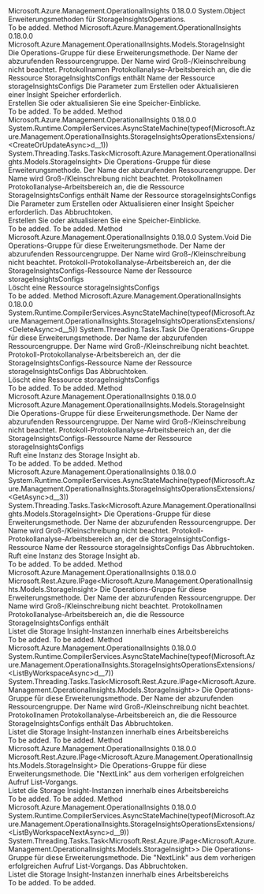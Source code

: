 <Type Name="StorageInsightsOperationsExtensions" FullName="Microsoft.Azure.Management.OperationalInsights.StorageInsightsOperationsExtensions">
  <TypeSignature Language="C#" Value="public static class StorageInsightsOperationsExtensions" />
  <TypeSignature Language="ILAsm" Value=".class public auto ansi abstract sealed beforefieldinit StorageInsightsOperationsExtensions extends System.Object" />
  <TypeSignature Language="DocId" Value="T:Microsoft.Azure.Management.OperationalInsights.StorageInsightsOperationsExtensions" />
  <TypeSignature Language="VB.NET" Value="Public Module StorageInsightsOperationsExtensions" />
  <TypeSignature Language="F#" Value="type StorageInsightsOperationsExtensions = class" />
  <AssemblyInfo>
    <AssemblyName>Microsoft.Azure.Management.OperationalInsights</AssemblyName>
    <AssemblyVersion>0.18.0.0</AssemblyVersion>
  </AssemblyInfo>
  <Base>
    <BaseTypeName>System.Object</BaseTypeName>
  </Base>
  <Interfaces />
  <Docs>
    <summary>
            Erweiterungsmethoden für StorageInsightsOperations.
            </summary>
    <remarks>To be added.</remarks>
  </Docs>
  <Members>
    <Member MemberName="CreateOrUpdate">
      <MemberSignature Language="C#" Value="public static Microsoft.Azure.Management.OperationalInsights.Models.StorageInsight CreateOrUpdate (this Microsoft.Azure.Management.OperationalInsights.IStorageInsightsOperations operations, string resourceGroupName, string workspaceName, string storageInsightName, Microsoft.Azure.Management.OperationalInsights.Models.StorageInsight parameters);" />
      <MemberSignature Language="ILAsm" Value=".method public static hidebysig class Microsoft.Azure.Management.OperationalInsights.Models.StorageInsight CreateOrUpdate(class Microsoft.Azure.Management.OperationalInsights.IStorageInsightsOperations operations, string resourceGroupName, string workspaceName, string storageInsightName, class Microsoft.Azure.Management.OperationalInsights.Models.StorageInsight parameters) cil managed" />
      <MemberSignature Language="DocId" Value="M:Microsoft.Azure.Management.OperationalInsights.StorageInsightsOperationsExtensions.CreateOrUpdate(Microsoft.Azure.Management.OperationalInsights.IStorageInsightsOperations,System.String,System.String,System.String,Microsoft.Azure.Management.OperationalInsights.Models.StorageInsight)" />
      <MemberSignature Language="VB.NET" Value="&lt;Extension()&gt;&#xA;Public Function CreateOrUpdate (operations As IStorageInsightsOperations, resourceGroupName As String, workspaceName As String, storageInsightName As String, parameters As StorageInsight) As StorageInsight" />
      <MemberSignature Language="F#" Value="static member CreateOrUpdate : Microsoft.Azure.Management.OperationalInsights.IStorageInsightsOperations * string * string * string * Microsoft.Azure.Management.OperationalInsights.Models.StorageInsight -&gt; Microsoft.Azure.Management.OperationalInsights.Models.StorageInsight" Usage="Microsoft.Azure.Management.OperationalInsights.StorageInsightsOperationsExtensions.CreateOrUpdate (operations, resourceGroupName, workspaceName, storageInsightName, parameters)" />
      <MemberType>Method</MemberType>
      <AssemblyInfo>
        <AssemblyName>Microsoft.Azure.Management.OperationalInsights</AssemblyName>
        <AssemblyVersion>0.18.0.0</AssemblyVersion>
      </AssemblyInfo>
      <ReturnValue>
        <ReturnType>Microsoft.Azure.Management.OperationalInsights.Models.StorageInsight</ReturnType>
      </ReturnValue>
      <Parameters>
        <Parameter Name="operations" Type="Microsoft.Azure.Management.OperationalInsights.IStorageInsightsOperations" RefType="this" />
        <Parameter Name="resourceGroupName" Type="System.String" />
        <Parameter Name="workspaceName" Type="System.String" />
        <Parameter Name="storageInsightName" Type="System.String" />
        <Parameter Name="parameters" Type="Microsoft.Azure.Management.OperationalInsights.Models.StorageInsight" />
      </Parameters>
      <Docs>
        <param name="operations">
            Die Operations-Gruppe für diese Erweiterungsmethode.
            </param>
        <param name="resourceGroupName">
            Der Name der abzurufenden Ressourcengruppe. Der Name wird Groß-/Kleinschreibung nicht beachtet.
            </param>
        <param name="workspaceName">
            Protokollnamen Protokollanalyse-Arbeitsbereich an, die die Ressource StorageInsightsConfigs enthält
            </param>
        <param name="storageInsightName">
            Name der Ressource storageInsightsConfigs
            </param>
        <param name="parameters">
            Die Parameter zum Erstellen oder Aktualisieren einer Insight Speicher erforderlich.
            </param>
        <summary>
            Erstellen Sie oder aktualisieren Sie eine Speicher-Einblicke.
            </summary>
        <returns>To be added.</returns>
        <remarks>To be added.</remarks>
      </Docs>
    </Member>
    <Member MemberName="CreateOrUpdateAsync">
      <MemberSignature Language="C#" Value="public static System.Threading.Tasks.Task&lt;Microsoft.Azure.Management.OperationalInsights.Models.StorageInsight&gt; CreateOrUpdateAsync (this Microsoft.Azure.Management.OperationalInsights.IStorageInsightsOperations operations, string resourceGroupName, string workspaceName, string storageInsightName, Microsoft.Azure.Management.OperationalInsights.Models.StorageInsight parameters, System.Threading.CancellationToken cancellationToken = null);" />
      <MemberSignature Language="ILAsm" Value=".method public static hidebysig class System.Threading.Tasks.Task`1&lt;class Microsoft.Azure.Management.OperationalInsights.Models.StorageInsight&gt; CreateOrUpdateAsync(class Microsoft.Azure.Management.OperationalInsights.IStorageInsightsOperations operations, string resourceGroupName, string workspaceName, string storageInsightName, class Microsoft.Azure.Management.OperationalInsights.Models.StorageInsight parameters, valuetype System.Threading.CancellationToken cancellationToken) cil managed" />
      <MemberSignature Language="DocId" Value="M:Microsoft.Azure.Management.OperationalInsights.StorageInsightsOperationsExtensions.CreateOrUpdateAsync(Microsoft.Azure.Management.OperationalInsights.IStorageInsightsOperations,System.String,System.String,System.String,Microsoft.Azure.Management.OperationalInsights.Models.StorageInsight,System.Threading.CancellationToken)" />
      <MemberSignature Language="F#" Value="static member CreateOrUpdateAsync : Microsoft.Azure.Management.OperationalInsights.IStorageInsightsOperations * string * string * string * Microsoft.Azure.Management.OperationalInsights.Models.StorageInsight * System.Threading.CancellationToken -&gt; System.Threading.Tasks.Task&lt;Microsoft.Azure.Management.OperationalInsights.Models.StorageInsight&gt;" Usage="Microsoft.Azure.Management.OperationalInsights.StorageInsightsOperationsExtensions.CreateOrUpdateAsync (operations, resourceGroupName, workspaceName, storageInsightName, parameters, cancellationToken)" />
      <MemberType>Method</MemberType>
      <AssemblyInfo>
        <AssemblyName>Microsoft.Azure.Management.OperationalInsights</AssemblyName>
        <AssemblyVersion>0.18.0.0</AssemblyVersion>
      </AssemblyInfo>
      <Attributes>
        <Attribute>
          <AttributeName>System.Runtime.CompilerServices.AsyncStateMachine(typeof(Microsoft.Azure.Management.OperationalInsights.StorageInsightsOperationsExtensions/&lt;CreateOrUpdateAsync&gt;d__1))</AttributeName>
        </Attribute>
      </Attributes>
      <ReturnValue>
        <ReturnType>System.Threading.Tasks.Task&lt;Microsoft.Azure.Management.OperationalInsights.Models.StorageInsight&gt;</ReturnType>
      </ReturnValue>
      <Parameters>
        <Parameter Name="operations" Type="Microsoft.Azure.Management.OperationalInsights.IStorageInsightsOperations" RefType="this" />
        <Parameter Name="resourceGroupName" Type="System.String" />
        <Parameter Name="workspaceName" Type="System.String" />
        <Parameter Name="storageInsightName" Type="System.String" />
        <Parameter Name="parameters" Type="Microsoft.Azure.Management.OperationalInsights.Models.StorageInsight" />
        <Parameter Name="cancellationToken" Type="System.Threading.CancellationToken" />
      </Parameters>
      <Docs>
        <param name="operations">
            Die Operations-Gruppe für diese Erweiterungsmethode.
            </param>
        <param name="resourceGroupName">
            Der Name der abzurufenden Ressourcengruppe. Der Name wird Groß-/Kleinschreibung nicht beachtet.
            </param>
        <param name="workspaceName">
            Protokollnamen Protokollanalyse-Arbeitsbereich an, die die Ressource StorageInsightsConfigs enthält
            </param>
        <param name="storageInsightName">
            Name der Ressource storageInsightsConfigs
            </param>
        <param name="parameters">
            Die Parameter zum Erstellen oder Aktualisieren einer Insight Speicher erforderlich.
            </param>
        <param name="cancellationToken">
            Das Abbruchtoken.
            </param>
        <summary>
            Erstellen Sie oder aktualisieren Sie eine Speicher-Einblicke.
            </summary>
        <returns>To be added.</returns>
        <remarks>To be added.</remarks>
      </Docs>
    </Member>
    <Member MemberName="Delete">
      <MemberSignature Language="C#" Value="public static void Delete (this Microsoft.Azure.Management.OperationalInsights.IStorageInsightsOperations operations, string resourceGroupName, string workspaceName, string storageInsightName);" />
      <MemberSignature Language="ILAsm" Value=".method public static hidebysig void Delete(class Microsoft.Azure.Management.OperationalInsights.IStorageInsightsOperations operations, string resourceGroupName, string workspaceName, string storageInsightName) cil managed" />
      <MemberSignature Language="DocId" Value="M:Microsoft.Azure.Management.OperationalInsights.StorageInsightsOperationsExtensions.Delete(Microsoft.Azure.Management.OperationalInsights.IStorageInsightsOperations,System.String,System.String,System.String)" />
      <MemberSignature Language="VB.NET" Value="&lt;Extension()&gt;&#xA;Public Sub Delete (operations As IStorageInsightsOperations, resourceGroupName As String, workspaceName As String, storageInsightName As String)" />
      <MemberSignature Language="F#" Value="static member Delete : Microsoft.Azure.Management.OperationalInsights.IStorageInsightsOperations * string * string * string -&gt; unit" Usage="Microsoft.Azure.Management.OperationalInsights.StorageInsightsOperationsExtensions.Delete (operations, resourceGroupName, workspaceName, storageInsightName)" />
      <MemberType>Method</MemberType>
      <AssemblyInfo>
        <AssemblyName>Microsoft.Azure.Management.OperationalInsights</AssemblyName>
        <AssemblyVersion>0.18.0.0</AssemblyVersion>
      </AssemblyInfo>
      <ReturnValue>
        <ReturnType>System.Void</ReturnType>
      </ReturnValue>
      <Parameters>
        <Parameter Name="operations" Type="Microsoft.Azure.Management.OperationalInsights.IStorageInsightsOperations" RefType="this" />
        <Parameter Name="resourceGroupName" Type="System.String" />
        <Parameter Name="workspaceName" Type="System.String" />
        <Parameter Name="storageInsightName" Type="System.String" />
      </Parameters>
      <Docs>
        <param name="operations">
            Die Operations-Gruppe für diese Erweiterungsmethode.
            </param>
        <param name="resourceGroupName">
            Der Name der abzurufenden Ressourcengruppe. Der Name wird Groß-/Kleinschreibung nicht beachtet.
            </param>
        <param name="workspaceName">
            Protokoll-Protokollanalyse-Arbeitsbereich an, der die StorageInsightsConfigs-Ressource
            </param>
        <param name="storageInsightName">
            Name der Ressource storageInsightsConfigs
            </param>
        <summary>
            Löscht eine Ressource storageInsightsConfigs
            </summary>
        <remarks>To be added.</remarks>
      </Docs>
    </Member>
    <Member MemberName="DeleteAsync">
      <MemberSignature Language="C#" Value="public static System.Threading.Tasks.Task DeleteAsync (this Microsoft.Azure.Management.OperationalInsights.IStorageInsightsOperations operations, string resourceGroupName, string workspaceName, string storageInsightName, System.Threading.CancellationToken cancellationToken = null);" />
      <MemberSignature Language="ILAsm" Value=".method public static hidebysig class System.Threading.Tasks.Task DeleteAsync(class Microsoft.Azure.Management.OperationalInsights.IStorageInsightsOperations operations, string resourceGroupName, string workspaceName, string storageInsightName, valuetype System.Threading.CancellationToken cancellationToken) cil managed" />
      <MemberSignature Language="DocId" Value="M:Microsoft.Azure.Management.OperationalInsights.StorageInsightsOperationsExtensions.DeleteAsync(Microsoft.Azure.Management.OperationalInsights.IStorageInsightsOperations,System.String,System.String,System.String,System.Threading.CancellationToken)" />
      <MemberSignature Language="F#" Value="static member DeleteAsync : Microsoft.Azure.Management.OperationalInsights.IStorageInsightsOperations * string * string * string * System.Threading.CancellationToken -&gt; System.Threading.Tasks.Task" Usage="Microsoft.Azure.Management.OperationalInsights.StorageInsightsOperationsExtensions.DeleteAsync (operations, resourceGroupName, workspaceName, storageInsightName, cancellationToken)" />
      <MemberType>Method</MemberType>
      <AssemblyInfo>
        <AssemblyName>Microsoft.Azure.Management.OperationalInsights</AssemblyName>
        <AssemblyVersion>0.18.0.0</AssemblyVersion>
      </AssemblyInfo>
      <Attributes>
        <Attribute>
          <AttributeName>System.Runtime.CompilerServices.AsyncStateMachine(typeof(Microsoft.Azure.Management.OperationalInsights.StorageInsightsOperationsExtensions/&lt;DeleteAsync&gt;d__5))</AttributeName>
        </Attribute>
      </Attributes>
      <ReturnValue>
        <ReturnType>System.Threading.Tasks.Task</ReturnType>
      </ReturnValue>
      <Parameters>
        <Parameter Name="operations" Type="Microsoft.Azure.Management.OperationalInsights.IStorageInsightsOperations" RefType="this" />
        <Parameter Name="resourceGroupName" Type="System.String" />
        <Parameter Name="workspaceName" Type="System.String" />
        <Parameter Name="storageInsightName" Type="System.String" />
        <Parameter Name="cancellationToken" Type="System.Threading.CancellationToken" />
      </Parameters>
      <Docs>
        <param name="operations">
            Die Operations-Gruppe für diese Erweiterungsmethode.
            </param>
        <param name="resourceGroupName">
            Der Name der abzurufenden Ressourcengruppe. Der Name wird Groß-/Kleinschreibung nicht beachtet.
            </param>
        <param name="workspaceName">
            Protokoll-Protokollanalyse-Arbeitsbereich an, der die StorageInsightsConfigs-Ressource
            </param>
        <param name="storageInsightName">
            Name der Ressource storageInsightsConfigs
            </param>
        <param name="cancellationToken">
            Das Abbruchtoken.
            </param>
        <summary>
            Löscht eine Ressource storageInsightsConfigs
            </summary>
        <returns>To be added.</returns>
        <remarks>To be added.</remarks>
      </Docs>
    </Member>
    <Member MemberName="Get">
      <MemberSignature Language="C#" Value="public static Microsoft.Azure.Management.OperationalInsights.Models.StorageInsight Get (this Microsoft.Azure.Management.OperationalInsights.IStorageInsightsOperations operations, string resourceGroupName, string workspaceName, string storageInsightName);" />
      <MemberSignature Language="ILAsm" Value=".method public static hidebysig class Microsoft.Azure.Management.OperationalInsights.Models.StorageInsight Get(class Microsoft.Azure.Management.OperationalInsights.IStorageInsightsOperations operations, string resourceGroupName, string workspaceName, string storageInsightName) cil managed" />
      <MemberSignature Language="DocId" Value="M:Microsoft.Azure.Management.OperationalInsights.StorageInsightsOperationsExtensions.Get(Microsoft.Azure.Management.OperationalInsights.IStorageInsightsOperations,System.String,System.String,System.String)" />
      <MemberSignature Language="VB.NET" Value="&lt;Extension()&gt;&#xA;Public Function Get (operations As IStorageInsightsOperations, resourceGroupName As String, workspaceName As String, storageInsightName As String) As StorageInsight" />
      <MemberSignature Language="F#" Value="static member Get : Microsoft.Azure.Management.OperationalInsights.IStorageInsightsOperations * string * string * string -&gt; Microsoft.Azure.Management.OperationalInsights.Models.StorageInsight" Usage="Microsoft.Azure.Management.OperationalInsights.StorageInsightsOperationsExtensions.Get (operations, resourceGroupName, workspaceName, storageInsightName)" />
      <MemberType>Method</MemberType>
      <AssemblyInfo>
        <AssemblyName>Microsoft.Azure.Management.OperationalInsights</AssemblyName>
        <AssemblyVersion>0.18.0.0</AssemblyVersion>
      </AssemblyInfo>
      <ReturnValue>
        <ReturnType>Microsoft.Azure.Management.OperationalInsights.Models.StorageInsight</ReturnType>
      </ReturnValue>
      <Parameters>
        <Parameter Name="operations" Type="Microsoft.Azure.Management.OperationalInsights.IStorageInsightsOperations" RefType="this" />
        <Parameter Name="resourceGroupName" Type="System.String" />
        <Parameter Name="workspaceName" Type="System.String" />
        <Parameter Name="storageInsightName" Type="System.String" />
      </Parameters>
      <Docs>
        <param name="operations">
            Die Operations-Gruppe für diese Erweiterungsmethode.
            </param>
        <param name="resourceGroupName">
            Der Name der abzurufenden Ressourcengruppe. Der Name wird Groß-/Kleinschreibung nicht beachtet.
            </param>
        <param name="workspaceName">
            Protokoll-Protokollanalyse-Arbeitsbereich an, der die StorageInsightsConfigs-Ressource
            </param>
        <param name="storageInsightName">
            Name der Ressource storageInsightsConfigs
            </param>
        <summary>
            Ruft eine Instanz des Storage Insight ab.
            </summary>
        <returns>To be added.</returns>
        <remarks>To be added.</remarks>
      </Docs>
    </Member>
    <Member MemberName="GetAsync">
      <MemberSignature Language="C#" Value="public static System.Threading.Tasks.Task&lt;Microsoft.Azure.Management.OperationalInsights.Models.StorageInsight&gt; GetAsync (this Microsoft.Azure.Management.OperationalInsights.IStorageInsightsOperations operations, string resourceGroupName, string workspaceName, string storageInsightName, System.Threading.CancellationToken cancellationToken = null);" />
      <MemberSignature Language="ILAsm" Value=".method public static hidebysig class System.Threading.Tasks.Task`1&lt;class Microsoft.Azure.Management.OperationalInsights.Models.StorageInsight&gt; GetAsync(class Microsoft.Azure.Management.OperationalInsights.IStorageInsightsOperations operations, string resourceGroupName, string workspaceName, string storageInsightName, valuetype System.Threading.CancellationToken cancellationToken) cil managed" />
      <MemberSignature Language="DocId" Value="M:Microsoft.Azure.Management.OperationalInsights.StorageInsightsOperationsExtensions.GetAsync(Microsoft.Azure.Management.OperationalInsights.IStorageInsightsOperations,System.String,System.String,System.String,System.Threading.CancellationToken)" />
      <MemberSignature Language="F#" Value="static member GetAsync : Microsoft.Azure.Management.OperationalInsights.IStorageInsightsOperations * string * string * string * System.Threading.CancellationToken -&gt; System.Threading.Tasks.Task&lt;Microsoft.Azure.Management.OperationalInsights.Models.StorageInsight&gt;" Usage="Microsoft.Azure.Management.OperationalInsights.StorageInsightsOperationsExtensions.GetAsync (operations, resourceGroupName, workspaceName, storageInsightName, cancellationToken)" />
      <MemberType>Method</MemberType>
      <AssemblyInfo>
        <AssemblyName>Microsoft.Azure.Management.OperationalInsights</AssemblyName>
        <AssemblyVersion>0.18.0.0</AssemblyVersion>
      </AssemblyInfo>
      <Attributes>
        <Attribute>
          <AttributeName>System.Runtime.CompilerServices.AsyncStateMachine(typeof(Microsoft.Azure.Management.OperationalInsights.StorageInsightsOperationsExtensions/&lt;GetAsync&gt;d__3))</AttributeName>
        </Attribute>
      </Attributes>
      <ReturnValue>
        <ReturnType>System.Threading.Tasks.Task&lt;Microsoft.Azure.Management.OperationalInsights.Models.StorageInsight&gt;</ReturnType>
      </ReturnValue>
      <Parameters>
        <Parameter Name="operations" Type="Microsoft.Azure.Management.OperationalInsights.IStorageInsightsOperations" RefType="this" />
        <Parameter Name="resourceGroupName" Type="System.String" />
        <Parameter Name="workspaceName" Type="System.String" />
        <Parameter Name="storageInsightName" Type="System.String" />
        <Parameter Name="cancellationToken" Type="System.Threading.CancellationToken" />
      </Parameters>
      <Docs>
        <param name="operations">
            Die Operations-Gruppe für diese Erweiterungsmethode.
            </param>
        <param name="resourceGroupName">
            Der Name der abzurufenden Ressourcengruppe. Der Name wird Groß-/Kleinschreibung nicht beachtet.
            </param>
        <param name="workspaceName">
            Protokoll-Protokollanalyse-Arbeitsbereich an, der die StorageInsightsConfigs-Ressource
            </param>
        <param name="storageInsightName">
            Name der Ressource storageInsightsConfigs
            </param>
        <param name="cancellationToken">
            Das Abbruchtoken.
            </param>
        <summary>
            Ruft eine Instanz des Storage Insight ab.
            </summary>
        <returns>To be added.</returns>
        <remarks>To be added.</remarks>
      </Docs>
    </Member>
    <Member MemberName="ListByWorkspace">
      <MemberSignature Language="C#" Value="public static Microsoft.Rest.Azure.IPage&lt;Microsoft.Azure.Management.OperationalInsights.Models.StorageInsight&gt; ListByWorkspace (this Microsoft.Azure.Management.OperationalInsights.IStorageInsightsOperations operations, string resourceGroupName, string workspaceName);" />
      <MemberSignature Language="ILAsm" Value=".method public static hidebysig class Microsoft.Rest.Azure.IPage`1&lt;class Microsoft.Azure.Management.OperationalInsights.Models.StorageInsight&gt; ListByWorkspace(class Microsoft.Azure.Management.OperationalInsights.IStorageInsightsOperations operations, string resourceGroupName, string workspaceName) cil managed" />
      <MemberSignature Language="DocId" Value="M:Microsoft.Azure.Management.OperationalInsights.StorageInsightsOperationsExtensions.ListByWorkspace(Microsoft.Azure.Management.OperationalInsights.IStorageInsightsOperations,System.String,System.String)" />
      <MemberSignature Language="VB.NET" Value="&lt;Extension()&gt;&#xA;Public Function ListByWorkspace (operations As IStorageInsightsOperations, resourceGroupName As String, workspaceName As String) As IPage(Of StorageInsight)" />
      <MemberSignature Language="F#" Value="static member ListByWorkspace : Microsoft.Azure.Management.OperationalInsights.IStorageInsightsOperations * string * string -&gt; Microsoft.Rest.Azure.IPage&lt;Microsoft.Azure.Management.OperationalInsights.Models.StorageInsight&gt;" Usage="Microsoft.Azure.Management.OperationalInsights.StorageInsightsOperationsExtensions.ListByWorkspace (operations, resourceGroupName, workspaceName)" />
      <MemberType>Method</MemberType>
      <AssemblyInfo>
        <AssemblyName>Microsoft.Azure.Management.OperationalInsights</AssemblyName>
        <AssemblyVersion>0.18.0.0</AssemblyVersion>
      </AssemblyInfo>
      <ReturnValue>
        <ReturnType>Microsoft.Rest.Azure.IPage&lt;Microsoft.Azure.Management.OperationalInsights.Models.StorageInsight&gt;</ReturnType>
      </ReturnValue>
      <Parameters>
        <Parameter Name="operations" Type="Microsoft.Azure.Management.OperationalInsights.IStorageInsightsOperations" RefType="this" />
        <Parameter Name="resourceGroupName" Type="System.String" />
        <Parameter Name="workspaceName" Type="System.String" />
      </Parameters>
      <Docs>
        <param name="operations">
            Die Operations-Gruppe für diese Erweiterungsmethode.
            </param>
        <param name="resourceGroupName">
            Der Name der abzurufenden Ressourcengruppe. Der Name wird Groß-/Kleinschreibung nicht beachtet.
            </param>
        <param name="workspaceName">
            Protokollnamen Protokollanalyse-Arbeitsbereich an, die die Ressource StorageInsightsConfigs enthält
            </param>
        <summary>
            Listet die Storage Insight-Instanzen innerhalb eines Arbeitsbereichs
            </summary>
        <returns>To be added.</returns>
        <remarks>To be added.</remarks>
      </Docs>
    </Member>
    <Member MemberName="ListByWorkspaceAsync">
      <MemberSignature Language="C#" Value="public static System.Threading.Tasks.Task&lt;Microsoft.Rest.Azure.IPage&lt;Microsoft.Azure.Management.OperationalInsights.Models.StorageInsight&gt;&gt; ListByWorkspaceAsync (this Microsoft.Azure.Management.OperationalInsights.IStorageInsightsOperations operations, string resourceGroupName, string workspaceName, System.Threading.CancellationToken cancellationToken = null);" />
      <MemberSignature Language="ILAsm" Value=".method public static hidebysig class System.Threading.Tasks.Task`1&lt;class Microsoft.Rest.Azure.IPage`1&lt;class Microsoft.Azure.Management.OperationalInsights.Models.StorageInsight&gt;&gt; ListByWorkspaceAsync(class Microsoft.Azure.Management.OperationalInsights.IStorageInsightsOperations operations, string resourceGroupName, string workspaceName, valuetype System.Threading.CancellationToken cancellationToken) cil managed" />
      <MemberSignature Language="DocId" Value="M:Microsoft.Azure.Management.OperationalInsights.StorageInsightsOperationsExtensions.ListByWorkspaceAsync(Microsoft.Azure.Management.OperationalInsights.IStorageInsightsOperations,System.String,System.String,System.Threading.CancellationToken)" />
      <MemberSignature Language="F#" Value="static member ListByWorkspaceAsync : Microsoft.Azure.Management.OperationalInsights.IStorageInsightsOperations * string * string * System.Threading.CancellationToken -&gt; System.Threading.Tasks.Task&lt;Microsoft.Rest.Azure.IPage&lt;Microsoft.Azure.Management.OperationalInsights.Models.StorageInsight&gt;&gt;" Usage="Microsoft.Azure.Management.OperationalInsights.StorageInsightsOperationsExtensions.ListByWorkspaceAsync (operations, resourceGroupName, workspaceName, cancellationToken)" />
      <MemberType>Method</MemberType>
      <AssemblyInfo>
        <AssemblyName>Microsoft.Azure.Management.OperationalInsights</AssemblyName>
        <AssemblyVersion>0.18.0.0</AssemblyVersion>
      </AssemblyInfo>
      <Attributes>
        <Attribute>
          <AttributeName>System.Runtime.CompilerServices.AsyncStateMachine(typeof(Microsoft.Azure.Management.OperationalInsights.StorageInsightsOperationsExtensions/&lt;ListByWorkspaceAsync&gt;d__7))</AttributeName>
        </Attribute>
      </Attributes>
      <ReturnValue>
        <ReturnType>System.Threading.Tasks.Task&lt;Microsoft.Rest.Azure.IPage&lt;Microsoft.Azure.Management.OperationalInsights.Models.StorageInsight&gt;&gt;</ReturnType>
      </ReturnValue>
      <Parameters>
        <Parameter Name="operations" Type="Microsoft.Azure.Management.OperationalInsights.IStorageInsightsOperations" RefType="this" />
        <Parameter Name="resourceGroupName" Type="System.String" />
        <Parameter Name="workspaceName" Type="System.String" />
        <Parameter Name="cancellationToken" Type="System.Threading.CancellationToken" />
      </Parameters>
      <Docs>
        <param name="operations">
            Die Operations-Gruppe für diese Erweiterungsmethode.
            </param>
        <param name="resourceGroupName">
            Der Name der abzurufenden Ressourcengruppe. Der Name wird Groß-/Kleinschreibung nicht beachtet.
            </param>
        <param name="workspaceName">
            Protokollnamen Protokollanalyse-Arbeitsbereich an, die die Ressource StorageInsightsConfigs enthält
            </param>
        <param name="cancellationToken">
            Das Abbruchtoken.
            </param>
        <summary>
            Listet die Storage Insight-Instanzen innerhalb eines Arbeitsbereichs
            </summary>
        <returns>To be added.</returns>
        <remarks>To be added.</remarks>
      </Docs>
    </Member>
    <Member MemberName="ListByWorkspaceNext">
      <MemberSignature Language="C#" Value="public static Microsoft.Rest.Azure.IPage&lt;Microsoft.Azure.Management.OperationalInsights.Models.StorageInsight&gt; ListByWorkspaceNext (this Microsoft.Azure.Management.OperationalInsights.IStorageInsightsOperations operations, string nextPageLink);" />
      <MemberSignature Language="ILAsm" Value=".method public static hidebysig class Microsoft.Rest.Azure.IPage`1&lt;class Microsoft.Azure.Management.OperationalInsights.Models.StorageInsight&gt; ListByWorkspaceNext(class Microsoft.Azure.Management.OperationalInsights.IStorageInsightsOperations operations, string nextPageLink) cil managed" />
      <MemberSignature Language="DocId" Value="M:Microsoft.Azure.Management.OperationalInsights.StorageInsightsOperationsExtensions.ListByWorkspaceNext(Microsoft.Azure.Management.OperationalInsights.IStorageInsightsOperations,System.String)" />
      <MemberSignature Language="VB.NET" Value="&lt;Extension()&gt;&#xA;Public Function ListByWorkspaceNext (operations As IStorageInsightsOperations, nextPageLink As String) As IPage(Of StorageInsight)" />
      <MemberSignature Language="F#" Value="static member ListByWorkspaceNext : Microsoft.Azure.Management.OperationalInsights.IStorageInsightsOperations * string -&gt; Microsoft.Rest.Azure.IPage&lt;Microsoft.Azure.Management.OperationalInsights.Models.StorageInsight&gt;" Usage="Microsoft.Azure.Management.OperationalInsights.StorageInsightsOperationsExtensions.ListByWorkspaceNext (operations, nextPageLink)" />
      <MemberType>Method</MemberType>
      <AssemblyInfo>
        <AssemblyName>Microsoft.Azure.Management.OperationalInsights</AssemblyName>
        <AssemblyVersion>0.18.0.0</AssemblyVersion>
      </AssemblyInfo>
      <ReturnValue>
        <ReturnType>Microsoft.Rest.Azure.IPage&lt;Microsoft.Azure.Management.OperationalInsights.Models.StorageInsight&gt;</ReturnType>
      </ReturnValue>
      <Parameters>
        <Parameter Name="operations" Type="Microsoft.Azure.Management.OperationalInsights.IStorageInsightsOperations" RefType="this" />
        <Parameter Name="nextPageLink" Type="System.String" />
      </Parameters>
      <Docs>
        <param name="operations">
            Die Operations-Gruppe für diese Erweiterungsmethode.
            </param>
        <param name="nextPageLink">
            Die "NextLink" aus dem vorherigen erfolgreichen Aufruf List-Vorgangs.
            </param>
        <summary>
            Listet die Storage Insight-Instanzen innerhalb eines Arbeitsbereichs
            </summary>
        <returns>To be added.</returns>
        <remarks>To be added.</remarks>
      </Docs>
    </Member>
    <Member MemberName="ListByWorkspaceNextAsync">
      <MemberSignature Language="C#" Value="public static System.Threading.Tasks.Task&lt;Microsoft.Rest.Azure.IPage&lt;Microsoft.Azure.Management.OperationalInsights.Models.StorageInsight&gt;&gt; ListByWorkspaceNextAsync (this Microsoft.Azure.Management.OperationalInsights.IStorageInsightsOperations operations, string nextPageLink, System.Threading.CancellationToken cancellationToken = null);" />
      <MemberSignature Language="ILAsm" Value=".method public static hidebysig class System.Threading.Tasks.Task`1&lt;class Microsoft.Rest.Azure.IPage`1&lt;class Microsoft.Azure.Management.OperationalInsights.Models.StorageInsight&gt;&gt; ListByWorkspaceNextAsync(class Microsoft.Azure.Management.OperationalInsights.IStorageInsightsOperations operations, string nextPageLink, valuetype System.Threading.CancellationToken cancellationToken) cil managed" />
      <MemberSignature Language="DocId" Value="M:Microsoft.Azure.Management.OperationalInsights.StorageInsightsOperationsExtensions.ListByWorkspaceNextAsync(Microsoft.Azure.Management.OperationalInsights.IStorageInsightsOperations,System.String,System.Threading.CancellationToken)" />
      <MemberSignature Language="F#" Value="static member ListByWorkspaceNextAsync : Microsoft.Azure.Management.OperationalInsights.IStorageInsightsOperations * string * System.Threading.CancellationToken -&gt; System.Threading.Tasks.Task&lt;Microsoft.Rest.Azure.IPage&lt;Microsoft.Azure.Management.OperationalInsights.Models.StorageInsight&gt;&gt;" Usage="Microsoft.Azure.Management.OperationalInsights.StorageInsightsOperationsExtensions.ListByWorkspaceNextAsync (operations, nextPageLink, cancellationToken)" />
      <MemberType>Method</MemberType>
      <AssemblyInfo>
        <AssemblyName>Microsoft.Azure.Management.OperationalInsights</AssemblyName>
        <AssemblyVersion>0.18.0.0</AssemblyVersion>
      </AssemblyInfo>
      <Attributes>
        <Attribute>
          <AttributeName>System.Runtime.CompilerServices.AsyncStateMachine(typeof(Microsoft.Azure.Management.OperationalInsights.StorageInsightsOperationsExtensions/&lt;ListByWorkspaceNextAsync&gt;d__9))</AttributeName>
        </Attribute>
      </Attributes>
      <ReturnValue>
        <ReturnType>System.Threading.Tasks.Task&lt;Microsoft.Rest.Azure.IPage&lt;Microsoft.Azure.Management.OperationalInsights.Models.StorageInsight&gt;&gt;</ReturnType>
      </ReturnValue>
      <Parameters>
        <Parameter Name="operations" Type="Microsoft.Azure.Management.OperationalInsights.IStorageInsightsOperations" RefType="this" />
        <Parameter Name="nextPageLink" Type="System.String" />
        <Parameter Name="cancellationToken" Type="System.Threading.CancellationToken" />
      </Parameters>
      <Docs>
        <param name="operations">
            Die Operations-Gruppe für diese Erweiterungsmethode.
            </param>
        <param name="nextPageLink">
            Die "NextLink" aus dem vorherigen erfolgreichen Aufruf List-Vorgangs.
            </param>
        <param name="cancellationToken">
            Das Abbruchtoken.
            </param>
        <summary>
            Listet die Storage Insight-Instanzen innerhalb eines Arbeitsbereichs
            </summary>
        <returns>To be added.</returns>
        <remarks>To be added.</remarks>
      </Docs>
    </Member>
  </Members>
</Type>